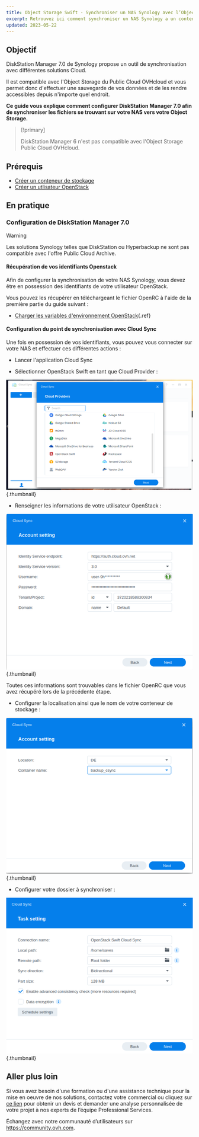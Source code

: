 ```yaml
---
title: Object Storage Swift - Synchroniser un NAS Synology avec l’Object Storage
excerpt: Retrouvez ici comment synchroniser un NAS Synology a un conteneur.
updated: 2023-05-22
---
```


## Objectif

DiskStation Manager 7.0 de Synology propose un outil de synchronisation avec différentes solutions Cloud.

Il est compatible avec l'Object Storage du Public Cloud OVHcloud et vous permet donc d'effectuer une sauvegarde de vos données et de les rendre accessibles depuis n'importe quel endroit.

**Ce guide vous explique comment configurer DiskStation Manager 7.0 afin de synchroniser les fichiers se trouvant sur votre NAS vers votre Object Storage.**

> [!primary]
>
> DiskStation Manager 6 n'est pas compatible avec l'Object Storage Public Cloud OVHcloud.
>

## Prérequis

- [Créer un conteneur de stockage](/pages/storage_and_backup/object_storage/pcs_create_container)
- [Créer un utlisateur OpenStack](/pages/public_cloud/compute/create_and_delete_a_user#creation-dun-utilisateur-openstack)

## En pratique

### Configuration de DiskStation Manager 7.0

> [!warning]
>
> Les solutions Synology telles que DiskStation ou Hyperbackup ne sont pas compatible avec l'offre Public Cloud Archive.
>

#### Récupération de vos identifiants Openstack

Afin de configurer la synchronisation de votre NAS Synology, vous devez être en possession des identifiants de votre utilisateur OpenStack.

Vous pouvez les récupérer en téléchargeant le fichier OpenRC à l'aide de la première partie du guide suivant :

- [Charger les variables d'environnement OpenStack](/pages/public_cloud/compute/loading_openstack_environment_variables#recuperation-des-variables){.ref}

#### Configuration du point de synchronisation avec Cloud Sync

Une fois en possession de vos identifiants, vous pouvez vous connecter sur votre NAS et effectuer ces différentes actions :

- Lancer l'application Cloud Sync 

- Sélectionner OpenStack Swift en tant que Cloud Provider :

![public-cloud](images/DSM7_1.png){.thumbnail}

- Renseigner les informations de votre utilisateur OpenStack :

![public-cloud](images/DSM7_2.png){.thumbnail}

Toutes ces informations sont trouvables dans le fichier OpenRC que vous avez récupéré lors de la précédente étape.

- Configurer la localisation ainsi que le nom de votre conteneur de stockage :

![public-cloud](images/DSM7_3.png){.thumbnail}

- Configurer votre dossier à synchroniser :

![public-cloud](images/DSM7_4.png){.thumbnail}

## Aller plus loin

Si vous avez besoin d'une formation ou d'une assistance technique pour la mise en oeuvre de nos solutions, contactez votre commercial ou cliquez sur [ce lien](https://www.ovhcloud.com/fr-ca/professional-services/) pour obtenir un devis et demander une analyse personnalisée de votre projet à nos experts de l’équipe Professional Services.

Échangez avec notre communauté d’utilisateurs sur <https://community.ovh.com>.
